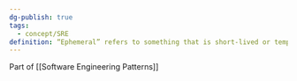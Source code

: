 ```yaml
---
dg-publish: true
tags:
  - concept/SRE
definition: “Ephemeral” refers to something that is short-lived or temporary and does not persist for a long time.
---
```

Part of [[Software Engineering Patterns]]
